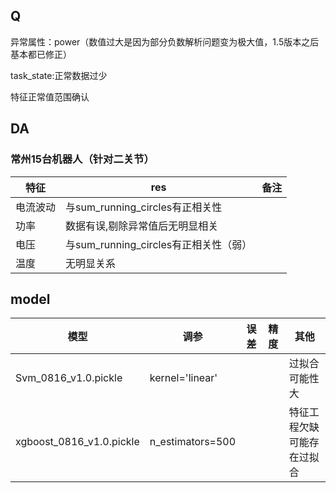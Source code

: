 ## Q

异常属性：power（数值过大是因为部分负数解析问题变为极大值，1.5版本之后基本都已修正）

task_state:正常数据过少

特征正常值范围确认





## DA

### 常州15台机器人（针对二关节）

| 特征     | res                                   | 备注 |
| -------- | ------------------------------------- | ---- |
| 电流波动 | 与sum_running_circles有正相关性       |      |
| 功率     | 数据有误,剔除异常值后无明显相关       |      |
| 电压     | 与sum_running_circles有正相关性（弱） |      |
| 温度     | 无明显关系                            |      |





## model

| 模型                 | 调参            | 误差 | 精度 | 其他           |
| -------------------- | --------------- | ---- | ---- | -------------- |
| Svm_0816_v1.0.pickle | kernel='linear' |      |      | 过拟合可能性大 |
| xgboost_0816_v1.0.pickle | n_estimators=500 |      |      | 特征工程欠缺 可能存在过拟合 |


